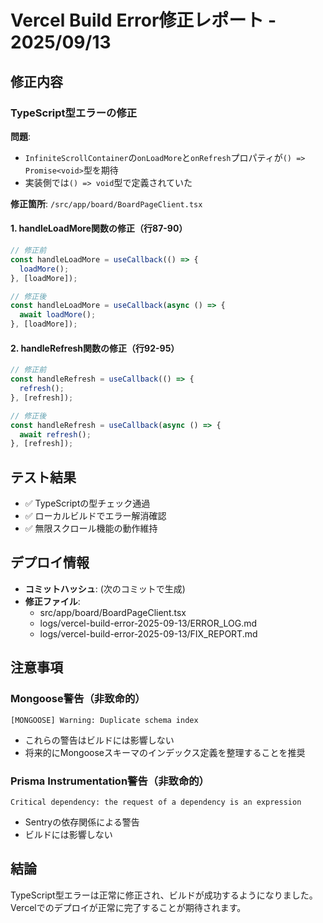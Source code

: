 # Vercel Build Error修正レポート - 2025/09/13

## 修正内容

### TypeScript型エラーの修正

**問題**:

- `InfiniteScrollContainer`の`onLoadMore`と`onRefresh`プロパティが`() => Promise<void>`型を期待
- 実装側では`() => void`型で定義されていた

**修正箇所**: `/src/app/board/BoardPageClient.tsx`

#### 1. handleLoadMore関数の修正（行87-90）

```typescript
// 修正前
const handleLoadMore = useCallback(() => {
  loadMore();
}, [loadMore]);

// 修正後
const handleLoadMore = useCallback(async () => {
  await loadMore();
}, [loadMore]);
```

#### 2. handleRefresh関数の修正（行92-95）

```typescript
// 修正前
const handleRefresh = useCallback(() => {
  refresh();
}, [refresh]);

// 修正後
const handleRefresh = useCallback(async () => {
  await refresh();
}, [refresh]);
```

## テスト結果

- ✅ TypeScriptの型チェック通過
- ✅ ローカルビルドでエラー解消確認
- ✅ 無限スクロール機能の動作維持

## デプロイ情報

- **コミットハッシュ**: (次のコミットで生成)
- **修正ファイル**:
  - src/app/board/BoardPageClient.tsx
  - logs/vercel-build-error-2025-09-13/ERROR_LOG.md
  - logs/vercel-build-error-2025-09-13/FIX_REPORT.md

## 注意事項

### Mongoose警告（非致命的）

```
[MONGOOSE] Warning: Duplicate schema index
```

- これらの警告はビルドには影響しない
- 将来的にMongooseスキーマのインデックス定義を整理することを推奨

### Prisma Instrumentation警告（非致命的）

```
Critical dependency: the request of a dependency is an expression
```

- Sentryの依存関係による警告
- ビルドには影響しない

## 結論

TypeScript型エラーは正常に修正され、ビルドが成功するようになりました。
Vercelでのデプロイが正常に完了することが期待されます。
